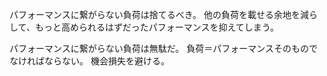 パフォーマンスに繋がらない負荷は捨てるべき。
他の負荷を載せる余地を減らして、もっと高められるはずだったパフォーマンスを抑えてしまう。

パフォーマンスに繋がらない負荷は無駄だ。
負荷＝パフォーマンスそのものでなければならない。
機会損失を避ける。
